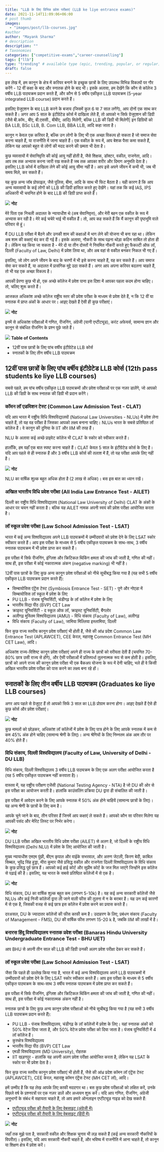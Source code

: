```yaml
---
title: "LLB के लिए विभिन्न प्रवेश परीक्षाएं (LLB ke liye entrance exams)"
date: 2021-11-14T11:09:06+06:00
# post thumb
images:
  - "images/post/llb-courses.jpg"
#author
author: "Mayank Sharma"
# description
description: ""
# Taxonomies
categories: ["competitive-exams","career-counselling"]
tags: ["llb"]
type: "trending" # available type (epic, trending, popular, or regular)
draft: false
---
```


इस लेख में, हम कानून के क्षेत्र में करियर बनाने के इच्छुक छात्रों के लिए उपलब्ध विभिन्न विकल्पों पर गौर करेंगे - 12 वीं कक्षा के बाद और स्नातक होने के बाद भी। इसके अलावा, हम देखेंगे कि कौन से कॉलेज 3 वर्षीय LLB पाठ्यक्रम प्रदान करते हैं, और कौन से 5 वर्षीय एकीकृत LLB पाठ्यक्रम (5-year integrated LLB course) प्रदान करते हैं।

इसलिए ग्रेजुएशन के बाद LLB करने के बजाय (जिसमें कुल 6 या 7 साल लगेंगे), आप दोनों एक साथ कर सकते हैं। अगर आप 5 साल के इंटीग्रेटेड कोर्स में दाखिला लेते हैं, तो आपको न सिर्फ ग्रेजुएशन की डिग्री (जैसे बी.कॉम., बीए, बी.एससी., बीबीए, आदि) मिलेगी, बल्कि LLB की डिग्री भी मिलेगी| इन डिग्रियों को BA LLB, BSc LLB, B. Com LLB, BBA LLB, आदि कहा जाता है।

कानून न केवल एक करियर है, बल्कि उन लोगों के लिए भी एक अच्छा विकल्प हो सकता है जो समाज सेवा करना चाहते हैं, या राजनीति में जाना चाहते हैं। एक वकील के रूप में, आप बेशक पैसा कमा सकते हैं, लेकिन यह आपको बहुत से लोगों की मदद करने की छमता भी देता है।

कुछ व्यवसायों में सेवानिवृत्ति की कोई आयु नहीं होती है, जैसे शिक्षक, डॉक्टर, वकील, राजनेता, आदि। आप तब तक अभ्यास करना जारी रख सकते हैं जब तक आपका शरीर और दिमाग अनुमति देता है। इसलिए LLB कोर्स में दाखिला लेने की कोई आयु सीमा नहीं है। आप इसे अपने जीवन में कभी भी, जब भी समय मिले, कर सकते हैं।

यह कुछ अन्य जॉब प्रोफाइल, जैसे पुलिस, बीमा, आदि के साथ भी फिट बैठता है। यही कारण है कि आप अन्य व्यवसायों के कई लोगों को LLB की डिग्री हासिल करते हुए देखेंगे। यहां तक कि कई IAS, IPS अधिकारी भी चयनित होने के बाद LLB की डिग्री प्राप्त करते हैं।

<div class="toc-mak">
  <img src="../../../images/pencil.png">
  <b>नोट</b><br>

मेरे पिता एक निचली अदालत के न्यायाधीश थे (अब सेवानिवृत्त), और मेरी बहन एक वकील के रूप में अभ्यास कर रही है। मेरे कई चचेरे भाई भी वकील हैं। तो, आप कह सकते हैं कि मैं कानून की पृष्ठभूमि वाले परिवार से हूं।

मैं DU LLB परीक्षा में बैठने और उनकी शाम की कक्षाओं में भाग लेने की योजना भी बना रहा था। लेकिन अब शाम की कक्षाएं बंद कर दी गई हैं। इसके अलावा, नौकरी के साथ पढ़ना थोड़ा कठिन साबित तो होता ही है। लेकिन यह किया जा सकता है - मेरे दो या तीन दोस्तों ने नियमित नौकरी करते हुए फैकल्टी ऑफ लॉ, दिल्ली (Faculty of Law, Delhi) में प्रवेश लिया था, और अब वहां से वकील बनकर निकल भी गए हैं।

इसलिए, जो लोग अपने जीवन के बाद के चरणों में भी इसे करना चाहते हैं, वह कर सकते हैं। आप समाज सेवा कर सकते हैं, या अदालत में प्रासंगिक मुद्दे उठा सकते हैं। अगर आप अपना करियर बदलना चाहते हैं, तो भी यह एक अच्छा विकल्प है।
</div>

आपकी प्रेरणा कुछ भी हो, एक अच्छे कॉलेज में प्रवेश पाना इस दिशा में आपका पहला कदम होना चाहिए। तो, चलिए शुरू करते हैं।

आजकल अधिकांश अच्छे कॉलेज राष्ट्रीय स्तर की प्रवेश परीक्षा के माध्यम से प्रवेश देते हैं, न कि 12 वीं या स्नातक में प्राप्त अंकों के आधार पर। आइए देखते हैं ऐसी ही कुछ परीक्षाएं।

<div class="toc-mak">
  <img src="../../../images/pencil.png">
  <b>नोट</b><br>

इनमें से अधिकांश परीक्षाओं में गणित, रीजनिंग, अंग्रेजी (यानी एप्टीट्यूड), करंट अफेयर्स, सामान्य ज्ञान और कानून से संबंधित रीजनिंग के प्रश्न पूछे जाते हैं।
</div>

<div class="toc-mak">
<img src="../../../images/pencil.png">
<b>Table of Contents</b>
<ul>
<li>12वीं पास छात्रों के लिए पांच वर्षीय इंटीग्रेटेड LLB कोर्स</li>
<li>स्नातकों के लिए तीन वर्षीय LLB पाठ्यक्रम</li>
</ul>
</div>

## 12वीं पास छात्रों के लिए पांच वर्षीय इंटीग्रेटेड LLB कोर्स (12th pass students ke liye LLB courses)

सबसे पहले, हम पांच वर्षीय एकीकृत LLB पाठ्यक्रमों और प्रवेश परीक्षाओं पर एक नज़र डालेंगे, जो आपको LLB की डिग्री के साथ स्नातक की डिग्री भी प्रदान करेंगे।

### कॉमन लॉ एडमिशन टेस्ट (Common Law Admission Test - CLAT)

यदि आप भारत में राष्ट्रीय विधि विश्वविद्यालयों (National Law Universities - NLUs) में प्रवेश लेना चाहते हैं, तो यह वह परीक्षा है जिसका आपको लक्ष्य बनाना चाहिए। NLUs भारत के सबसे प्रतिष्ठित लॉ कॉलेज हैं। वे कानून की दुनिया के IIT और IIM की तरह हैं।

NLU के अलावा कई अच्छे प्राइवेट कॉलेज भी CLAT के स्कोर को स्वीकार करते हैं।

हालाँकि, हम यहाँ एक बात स्पष्ट करना चाहते हैं। CLAT केवल 5 साल के इंटीग्रेटेड कोर्स के लिए है। यदि आप पहले से ही स्नातक हैं और 3 वर्षीय LLB कोर्स की तलाश में हैं, तो यह परीक्षा आपके लिए नहीं है।

<div class="toc-mak">
  <img src="../../../images/pencil.png">
  <b>नोट</b><br>

NLU का वार्षिक शुल्क बहुत अधिक होता है (2 लाख से अधिक)। बस इस बात का ध्यान रखें।
</div>

### अखिल भारतीय विधि प्रवेश परीक्षा (All India Law Entrance Test - AILET)

दिल्ली का राष्ट्रीय विधि विश्वविद्यालय (National Law University of Delhi) CLAT के अंकों के आधार पर चयन नहीं करता है। बल्कि यह AILET नामक अपनी स्वयं की प्रवेश परीक्षा आयोजित करता है।

### लॉ स्कूल प्रवेश परीक्षा (Law School Admission Test - LSAT)

भारत में कई अन्य विश्वविद्यालय अपने LLB पाठ्यक्रमों में उम्मीदवारों को प्रवेश देने के लिए LSAT स्कोर स्वीकार करते हैं। आप इस परीक्षा के माध्यम से 5 वर्षीय एकीकृत पाठ्यक्रम के साथ-साथ, 3 वर्षीय स्नातक पाठ्यक्रम में भी प्रवेश प्राप्त कर सकते हैं।

इस परीक्षा में सिर्फ रीजनिंग, इंग्लिश और क्रिटिकल थिंकिंग क्षमता की जांच की जाती है, गणित की नहीं। साथ ही, इस परीक्षा में कोई नकारात्मक अंकन (negative marking) भी नहीं है।

12वीं पास छात्रों के लिए कुछ अन्य कानून प्रवेश परीक्षाओं को नीचे सूचीबद्ध किया गया है (यह सभी 5 वर्षीय एकीकृत LLB पाठ्यक्रम प्रदान करते हैं):
* सिम्बायोसिस एंट्रेंस टेस्ट (Symbiosis Entrance Test - SET) - पुणे और नोएडा में सिम्बायोसिस लॉ स्कूल में प्रवेश के लिए
* PU LLB - पंजाब यूनिवर्सिटी, चंडीगढ़ के लॉ कॉलेज में प्रवेश के लिए
* भारतीय विद्या पीठ (BVP) CET Law 
* क्राइस्ट यूनिवर्सिटी - द स्कूल ऑफ लॉ, क्राइस्ट यूनिवर्सिटी, बैंगलोर
* अलीगढ़ मुस्लिम विश्वविद्यालय (AMU) - विधि संकाय (Faculty of Law), अलीगढ़
* विधि संकाय (Faculty of Law), जामिया मिल्लिया इस्लामिया, दिल्ली

फिर कुछ राज्य स्तरीय कानून प्रवेश परीक्षाएं भी होती हैं, जैसे की आंध्र प्रदेश Common Law Entrance Test (APLAWCET), CEE केरल, महाराष्ट्र Common Entrance Test (MH CET Law),  आदि।

अधिकांश राज्य-विशिष्ट कानून प्रवेश परीक्षाएं अपने ही राज्य के छात्रों को वरीयता देती हैं (चयनित 70-80% छात्र उसी राज्य से होंगे), और ऐसी परीक्षाओं में प्रतिस्पर्धा तुलनात्मक रूप से कम होती है। इसलिए, छात्रों को अपने राज्य की कानून प्रवेश परीक्षा भी एक बैकअप योजना के रूप में देनी चाहिए, भले ही वे किसी अखिल भारतीय प्रवेश परीक्षा को पास करने का लक्ष्य बना रहे हों।


## स्नातकों के लिए तीन वर्षीय LLB पाठ्यक्रम (Graduates ke liye LLB courses)

अगर आप पहले से ग्रेजुएट हैं तो आपको सिर्फ 3 साल का LLB प्रोग्राम करना होगा। आइए देखते हैं ऐसे ही कुछ कोर्स और प्रवेश परीक्षाएं।

<div class="toc-mak">
  <img src="../../../images/pencil.png">
  <b>नोट</b><br>

कुछ मामलों को छोड़कर, अधिकांश लॉ कॉलेजों में प्रवेश के लिए पात्र होने के लिए आपके स्नातक में कम से कम 45% अंक होने चाहिए (सामान्य श्रेणी के लिए)। अन्य श्रेणियों के लिए निम्नतम अंक आम तौर पर 40% होते हैं।
</div>

### विधि संकाय, दिल्ली विश्वविद्यालय (Faculty of Law, University of Delhi - DU LLB)

विधि संकाय, दिल्ली विश्वविद्यालय 3 वर्षीय LLB पाठ्यक्रम के लिए एक अलग परीक्षा आयोजित करता है (यह 5 वर्षीय एकीकृत पाठ्यक्रम नहीं करवाता है)। 

वास्तव में, यह राष्ट्रीय परीक्षण एजेंसी (National Testing Agency - NTA) है जो DU की ओर से इस परीक्षा का आयोजन करती है। हालांकि काउंसलिंग प्रक्रिया DU द्वारा ही संचालित की जाती है।

इस परीक्षा में आवेदन करने के लिए आपके स्नातक में 50% अंक होने चाहियें (सामान्य छात्रों के लिए)। यह अन्य श्रेणी के छात्रों के लिए कम है।

आपके चुने जाने के बाद, तीन परिसर हैं जिनमें आप कक्षाएं ले सकते हैं। आपको कौन सा परिसर मिलेगा यह आपकी पसंद और मेरिट लिस्ट पर निर्भर करेगा।

<div class="toc-mak">
  <img src="../../../images/pencil.png">
  <b>नोट</b><br>

DU LLB परीक्षा अखिल भारतीय विधि प्रवेश परीक्षा (AILET) से अलग है, जो दिल्ली के राष्ट्रीय विधि विश्वविद्यालय (Delhi NLU) में प्रवेश के लिए आयोजित की जाती है।
</div>

मुख्य न्यायाधीश एमएम पुंछी, बीएन कृपाल और वाईके सभरवाल, और अरुण जेटली, किरण बेदी, काबिल सिब्बल, भूपेंद्र सिंह हुड्डा, मीरा कुमार जैसे प्रसिद्ध वकील और राजनेता दिल्ली विश्वविद्यालय के विधि संकाय के कुछ प्रसिद्ध पूर्व छात्र हैं। आपको कई हाई कोर्ट और सुप्रीम कोर्ट के जज मिल जाएंगे जिन्होंने इस कॉलेज से पढ़ाई की है। इसलिए, यह भारत के सबसे प्रतिष्ठित कॉलेजों में से एक है।

<div class="toc-mak">
  <img src="../../../images/pencil.png">
  <b>नोट</b><br>

विधि संकाय, DU का वार्षिक शुल्क बहुत कम (लगभग 5-10k) है। यह कई अन्य सरकारी कॉलेजों जैसे NLUs और कई निजी कॉलेजों द्वारा ली जाने वाली फीस की तुलना में न के बराबर है। यह उन कई कारणों में से एक है, जिसकी वजह से कई छात्र इस कॉलेज में प्रवेश करने का प्रयास करते हैं। 

दरअसल, DU के ज्यादातर कॉलेजों की फीस काफी कम है। उदाहरण के लिए, प्रबंधन संकाय (Faculty of Management - FMS), DU की वार्षिक फीस लगभग 15-20 k है, जबकि IIM की लाखों में है।
</div>

### बनारस हिंदू विश्वविद्यालय स्नातक प्रवेश परीक्षा (Banaras Hindu University Undergraduate Entrance Test - BHU UET)

आप BHU से अपनी तीन साल की LLB की डिग्री उनकी अलग प्रवेश परीक्षा देकर कर सकते हैं।

### लॉ स्कूल प्रवेश परीक्षा (Law School Admission Test - LSAT)

जैसा कि पहले ही उल्लेख किया गया है, भारत में कई अन्य विश्वविद्यालय अपने LLB पाठ्यक्रमों में उम्मीदवारों को प्रवेश देने के लिए LSAT स्कोर स्वीकार करते हैं। आप इस परीक्षा के माध्यम से 5 वर्षीय एकीकृत पाठ्यक्रम के साथ-साथ 3 वर्षीय स्नातक पाठ्यक्रम में प्रवेश प्राप्त कर सकते हैं।

इस परीक्षा में सिर्फ रीजनिंग, इंग्लिश और क्रिटिकल थिंकिंग क्षमता की जांच की जाती है, गणित की नहीं। साथ ही, इस परीक्षा में कोई नकारात्मक अंकन नहीं है।

स्नातक छात्रों के लिए कुछ अन्य कानून प्रवेश परीक्षाओं को नीचे सूचीबद्ध किया गया है (यह सभी 3 वर्षीय LLB पाठ्यक्रम प्रदान करते हैं):
* PU LLB - पंजाब विश्वविद्यालय, चंडीगढ़ के लॉ कॉलेजों में प्रवेश के लिए। यहां स्नातक अंकों को 50% वेटेज दिया जाता है, और 50% वेटेज प्रवेश परीक्षा को दिया जाता है। पंजाब यूनिवर्सिटी में 4 लॉ कॉलेज हैं।
* कुरुक्षेत्र विश्वविद्यालय
* भारतीय विद्या पीठ (BVP) CET Law 
* एमडी विश्वविद्यालय (MD University), रोहतक
* IIT खड़गपुर - हालांकि यह अपनी अलग प्रवेश परीक्षा आयोजित करता है, लेकिन यह LSAT के स्कोर पर भी प्रवेश देता है।

फिर कुछ राज्य स्तरीय कानून प्रवेश परीक्षाएं भी होती हैं, जैसे की आंध्र प्रदेश कॉमन लॉ एंट्रेंस टेस्ट (APLAWCET), CEE केरल, महाराष्ट्र कॉमन एंट्रेंस टेस्ट (MH CET लॉ), आदि।

हमें उम्मीद है कि यह लेख आपके लिए काफी मददगार था। बस कुछ प्रवेश परीक्षाओं को लक्षित करें, उनके पिछले वर्ष के प्रश्नपत्रों पर एक नज़र डालें और अध्ययन शुरू करें। यदि आप गणित, रीजनिंग, अंग्रेजी अनुभागों के संबंध में सहायता चाहते हैं, तो आप हमारे ऑनलाइन एप्टीट्यूड गाइड को देख सकते हैं:
* <a href="https://www.math-english.com/" target="_blank" title="Aptitude Website" class="mak-link">एप्टीट्यूड परीक्षा की तैयारी के लिए वेबसाइट (अंग्रेजी में)</a>
* <a href="https://www.hindi-education.com/" target="_blank" title="Aptitude Website" class="mak-link">एप्टीट्यूड परीक्षा की तैयारी के लिए वेबसाइट (हिंदी में)</a>

<div class="toc-mak">
  <img src="../../../images/pencil.png">
  <b>नोट</b><br>

जहाँ तक मुझे पता है, सरकारी वकील और शिक्षक चुनाव भी लड़ सकते हैं (कई अन्य सरकारी नौकरियों के विपरीत)। इसलिए, यदि आप सरकारी नौकरी चाहते हैं, और भविष्य में राजनीति में आना चाहते हैं, तो कानून या शिक्षण क्षेत्र में प्रवेश करें।
</div>

